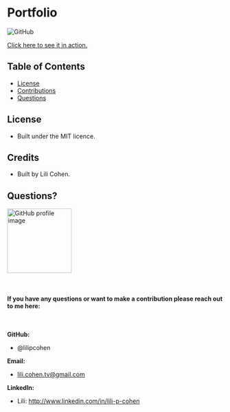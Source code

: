 # Portfolio

![GitHub](https://img.shields.io/badge/license-MIT-green)

<a href="https://lili-cohen-portfolio.herokuapp.com/portfolio">Click here to see it in action.</a>

## Table of Contents

- [License](#license)
- [Contributions](#contributions)
- [Questions](#questions)

## License

- Built under the MIT licence.

## Credits

- Built by Lili Cohen.

## Questions?

<p float="left">
<img src="https://avatars.githubusercontent.com/u/69019881?s=460&u=6854268124a5fbb368c638a74662e170b27b5e15&v=4" alt="GitHub profile image" width="150">
</p>
<br>

#### If you have any questions or want to make a contribution please reach out to me here:

<br>

**GitHub:**

- @lilipcohen <br>

**Email:**

- lili.cohen.tv@gmail.com <br>

**LinkedIn:**

- Lili: http://www.linkedin.com/in/lili-p-cohen
